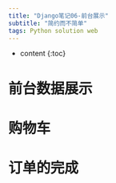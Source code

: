```yaml
---
title: "Django笔记06-前台展示"
subtitle: "简约而不简单"
tags: Python solution web
---
```




* content
{:toc}





# 前台数据展示
# 购物车
# 订单的完成